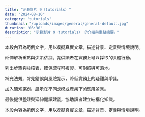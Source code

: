 ```yaml
---
title: "示範影片 9（tutorials）"
date: "2024-08-10"
category: "tutorials"
thumbnail: "/uploads/images/general/general-default.jpg"
duration: "06:30"
description: "示範影片 9（tutorials） 的介紹與重點摘要。"
---
```


本段內容為範例文字，用以模擬真實文章，描述背景、定義與情境說明。

延伸解析重點與決策依據，提供讀者在實務上可以採取的具體行動。

列出步驟與檢核表，確保流程可複製、可對照與可落地。

補充法規、常見錯誤與風險提示，降低實務上的疑難與爭議。

加入簡短案例，展示在不同規模或產業下的應用差異。

最後提供整理與延伸閱讀建議，協助讀者建立結構化知識。

本段內容為範例文字，用以模擬真實文章，描述背景、定義與情境說明。

